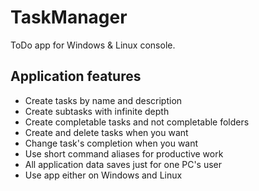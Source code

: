 # TaskManager
ToDo app for Windows &amp; Linux console.
## Application features
* Create tasks by name and description
* Create subtasks with infinite depth
* Create completable tasks and not completable folders
* Create and delete tasks when you want
* Change task's completion when you want
* Use short command aliases for productive work
* All application data saves just for one PC's user
* Use app either on Windows and Linux
